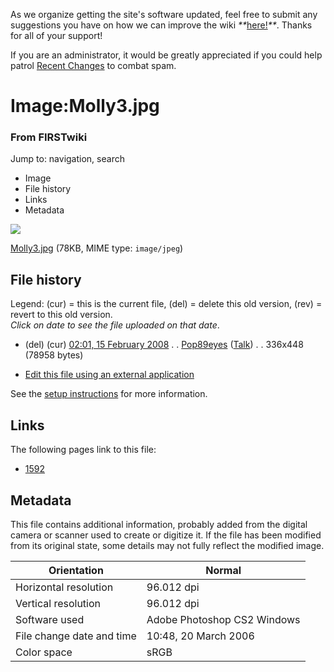 As we organize getting the site's software updated, feel free to submit any
suggestions you have on how we can improve the wiki
_**_[here!](/index.php/User:Hallry/Suggestions "User:Hallry/Suggestions"
)_**_. Thanks for all of your support!

If you are an administrator, it would be greatly appreciated if you could help
patrol [Recent Changes](/index.php/Special:Recentchanges
"Special:Recentchanges" ) to combat spam.

# Image:Molly3.jpg

### From FIRSTwiki

Jump to: navigation, search

  * Image
  * File history
  * Links
  * Metadata

![](/media/3/3d/Molly3.jpg)

[Molly3.jpg](/media/3/3d/Molly3.jpg "Molly3.jpg" ) (78KB, MIME type:
`image/jpeg`)

## File history

Legend: (cur) = this is the current file, (del) = delete this old version,
(rev) = revert to this old version.  
_Click on date to see the file uploaded on that date_.

  * (del) (cur) [02:01, 15 February 2008](/media/3/3d/Molly3.jpg "/media/3/3d/Molly3.jpg" ) . . [Pop89eyes](/index.php?title=User:Pop89eyes&action=edit "User:Pop89eyes" ) ([Talk](/index.php?title=User_talk:Pop89eyes&action=edit "User talk:Pop89eyes" )) . . 336x448 (78958 bytes)
  

  * [Edit this file using an external application](/index.php?title=Image:Molly3.jpg&action=edit&externaledit=true&mode=file "Image:Molly3.jpg" )

See the [setup
instructions](http://meta.wikimedia.org/wiki/Help:External_editors
"http://meta.wikimedia.org/wiki/Help:External_editors" ) for more information.

## Links

The following pages link to this file:

  * [1592](/index.php/1592 "1592" )

## Metadata

This file contains additional information, probably added from the digital
camera or scanner used to create or digitize it. If the file has been modified
from its original state, some details may not fully reflect the modified
image.

Orientation |  Normal  
---|---  
Horizontal resolution |  96.012 dpi  
Vertical resolution |  96.012 dpi  
Software used |  Adobe Photoshop CS2 Windows  
File change date and time |  10:48, 20 March 2006  
Color space |  sRGB  
  
